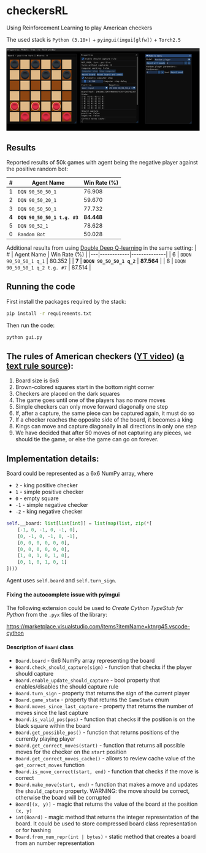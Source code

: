 # checkersRL
Using Reinforcement Learning to play American checkers

The used stack is `Python (3.10+)` + `pyimgui(imgui[glfw])` + `Torch2.5`

![](./ui_preview.png)

## Results
Reported results of 50k games with agent being the negative player against the positive random bot:

| # | Agent Name | Win Rate (%) |
|---|------------|--------------|
| 1 | `DQN 90_50_50_1` | $76.908$ |
| 2 | `DQN 90_50_20_1` | $59.670$ |
| 3 | `DQN 90_50_50_1` | $77.732$ |
| **4** | **`DQN 90_50_50_1 t.g. #3`** | $\mathbf{84.448}$ |
| 5 | `DQN 90_52_1` | $78.628$ |
| 0 | `Random Bot` | $50.028$ |

Additional results from using [Double Deep Q-learning](https://github.com/fschur/DDQN-with-PyTorch-for-OpenAI-Gym/) in the same setting:
| # | Agent Name | Win Rate (%) |
|---|------------|--------------|
| 6 | `DDQN 90_50_50_1 q_1` | $80.352$ |
| **7** | **`DDQN 90_50_50_1 q_2`** | $\mathbf{87.564}$ |
| 8 | `DDQN 90_50_50_1 q_2 t.g. #7` | $87.514$ |

## Running the code
First install the packages required by the stack:
```bash
pip install -r requirements.txt
```

Then run the code:
```bash
python gui.py
```

## The rules of American checkers ([YT video](https://youtu.be/ScKIdStgAfU)) ([a text rule source](https://checkers.online/magazine/game/american-checkers-rules)):
1. Board size is 6x6
2. Brown-colored squares start in the bottom right corner
3. Checkers are placed on the dark squares
4. The game goes until one of the players has no more moves
5. Simple checkers can only move forward diagonally one step
6. If, after a capture, the same piece can be captured again, it must do so
7. If a checker reaches the opposite side of the board, it becomes a king
8. Kings can move and capture diagonally in all directions in only one step
9. We have decided that after 50 moves of not capturing any pieces, we should tie the game, or else the game can go on forever.

## Implementation details:
Board could be represented as a 6x6 NumPy array, where
* `2` - king positive checker
* `1` - simple positive checker
* `0` - empty square
* `-1` - simple negative checker
* `-2` - king negative checker
```python
self.__board: list[list[int]] = list(map(list, zip(*[
	[-1, 0, -1, 0, -1, 0],
	[0, -1, 0, -1, 0, -1],
	[0, 0, 0, 0, 0, 0],
	[0, 0, 0, 0, 0, 0],
	[1, 0, 1, 0, 1, 0],
	[0, 1, 0, 1, 0, 1]
])))
```

Agent uses `self.board` and `self.turn_sign`.

#### Fixing the autocomplete issue with pyimgui
The following extension could be used to *Create Cython TypeStub for Python* from the `.pyx` files of the library:

https://marketplace.visualstudio.com/items?itemName=ktnrg45.vscode-cython


#### Description of `Board` class
* `Board.board` - 6x6 NumPy array representing the board
* `Board.check_should_capture(sign)` - function that checks if the player should capture
* `Board.enable_update_should_capture` - bool property that enables/disables the should capture rule
* `Board.turn_sign` - property that returns the sign of the current player
* `Board.game_state` - property that returns the `GameState` enum
* `Board.moves_since_last_capture` - property that returns the number of moves since the last capture
* `Board.is_valid_pos(pos)` - function that checks if the position is on the black square within the board
* `Board.get_possible_pos()` - function that returns positions of the currently playing player
* `Board.get_correct_moves(start)` - function that returns all possible moves for the checker on the `start` position
* `Board.get_correct_moves_cache()` - allows to review cache value of the `get_correct_moves` function
* `Board.is_move_correct(start, end)` - function that checks if the move is correct
* `Board.make_move(start, end)` - function that makes a move and updates the `should_capture` property. WARNING: the move should be correct, otherwise the board will be corrupted
* `Board[(x, y)]` - magic that returns the value of the board at the position `(x, y)`
* `int(Board)` - magic method that returns the integer representation of the board. It could be used to store compressed board class representation or for hashing
* `Board.from_num_repr(int | bytes)` - static method that creates a board from an number representation
